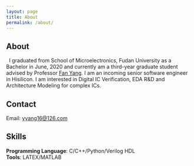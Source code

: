 ```yaml
---
layout: page
title: About
permalink: /about/
---
```

## About
&nbsp;&nbsp;I graduated from School of Microelectronics, Fudan University as a Bachelor in June, 2020 and currently am a third-year graduate student advised by Professor [Fan Yang](http://homepage.fudan.edu.cn/yangfan/). I am an incoming senior software engineer in Hisilicon. I am interested in Digital IC Verification, EDA R&D and Architecture Modeling for complex ICs.
   
## Contact
   Email: yyang16@126.com

## Skills
   **Programming Language**: C/C++/Python/Verilog HDL<br>
   **Tools**: LATEX/MATLAB<br>
   
   
